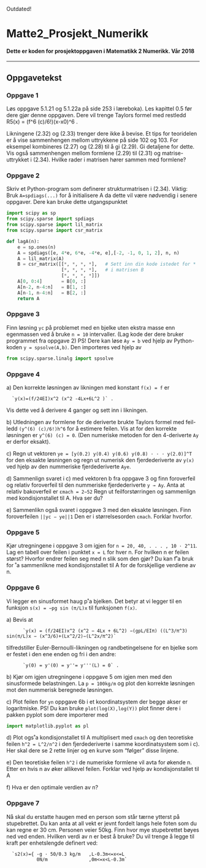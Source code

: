 Outdated!
# Matte2_Prosjekt_Numerikk
#### Dette er koden for prosjektoppgaven i Matematikk 2 Numerikk. Vår 2018
-----

## Oppgavetekst
### Oppgave 1
Løs oppgave 5.1.21 og 5.1.22a på side 253 i læreboka). Les kapittel 0.5 før dere
gjør denne oppgaven. Dere vil trenge Taylors formel med restledd R5(x) = (f^6 (c)/6!)(x-x0)^6 .

Likningene (2.32) og (2.33) trenger dere ikke å bevise. Et tips for teoridelen er å vise sammenhengen
mellom uttrykkene på side 102 og 103. For eksempel kombineres (2.27) og (2.28)
til å gi (2.29). Gi detaljene for dette. Vis også sammenhengen mellom formlene (2.29) til (2.31)
og matrise-uttrykket i (2.34). Hvilke rader i matrisen hører sammen med formlene?

### Oppgave 2
Skriv et Python-program som definerer strukturmatrisen i (2.34). Viktig: Bruk
`A=spdiags(...)` for å initialisere A da dette vil være nødvendig i senere oppgaver. Dere kan
bruke dette utgangspunktet
```Python
import scipy as sp
from scipy.sparse import spdiags
from scipy.sparse import lil_matrix
from scipy.sparse import csr_matrix

def lagA(n):
	e = sp.ones(n)
	A = spdiags([e, 4*e, 6*e, -4*e, e],[-2, -1, 0, 1, 2], n, n)
	A = lil_matrix(A)
	B = csr_matrix([[*, *, *, *],	# Sett inn din kode istedet for *
					[*, *, *, *],	# i matrisen B
					[*, *, *, *]])	
	A[0, 0:4]		= B[0, :]
	A[n-2, n-4:n]	= B[1, :]
	A[n-1, n-4:n]	= B[2, :]
	return A
```

### Oppgave 3
Finn løsning `yc` på problemet med en bjelke uten ekstra masse enn egenmassen ved å bruke
`n = 10` intervaller. (Lag kode der dere bruker programmet fra oppgave 2)
PS! Dere kan løse `Ay = b` ved hjelp av Python-koden `y = spsolve(A,b)`. Den importeres ved
hjelp av
```Python
from scipy.sparse.linalg import spsolve
```

### Oppgave 4
a)  Den korrekte løsningen av likningen med konstant `f(x) = f` er

      `y(x)=(f/24EI)x^2 (x^2 -4Lx+6L^2 )` .
      
  Vis dette ved å derivere 4 ganger og sett inn i likningen.
    
b)  Utledningen av formlene for de deriverte brukte Taylors formel med feil-ledd `(y^(6) (c)/6!)h^6` for å
    estimere feilen. Vis at for den korrekte løsningen er `y^(6) (c) = 0`. (Den numeriske metoden
    for den 4-deriverte `Ay` er derfor eksakt).
    
c)  Regn ut vektoren `ye = [y(0.2) y(0.4) y(0.6) y(0.8) · · · y(2.0)]^T` for den eksakte
    løsningen og regn ut numerisk den fjerdederiverte av `y(x)` ved hjelp av den nummeriske
    fjerdederiverte `Aye`.
    
d)  Sammenlign svaret i c) med vektoren b fra oppgave 3 og finn foroverfeil og relativ foroverfeil
    til den nummeriske fjerdederiverte `y → Ay`. Anta at relativ bakoverfeil er `εmach = 2−52`
    Regn ut feilforstørringen og sammenlign med kondisjonstallet til A. Hva ser du?
    
e)  Sammenlikn også svaret i oppgave 3 med den eksakte løsningen. Finn foroverfeilen `||yc − ye||1`
    Den er i størrelsesorden `εmach`. Forklar hvorfor.

### Oppgave 5
Kjør utregningene i oppgave 3 om igjen for `n = 20, 40, . . . , 10 · 2^11`. Lag en tabell
over feilen i punktet `x = L` for hver n. For hvilken n er feilen størst? Hvorfor endrer feilen seg
med n slik som den gjør? Du kan f˚a bruk for ˚a sammenlikne med kondisjonstallet til A for de
forskjellige verdiene av n.

### Oppgave 6
Vi legger en sinusformet haug p˚a bjelken. Det betyr at vi legger til en funksjon
`s(x) = −pg sin (π/L)x` til funksjonen `f(x)`.

a)  Bevis at
  
          `y(x) = (f/24EI)x^2 (x^2 − 4Lx + 6L^2) −(gpL/EIπ) ((L^3/π^3) sin(π/L)x − (x^3/6)+(Lx^2/2)−(L^2x/π^2)`
          
tilfredstiller Euler-Bernoulli-likningen og randbetingelsene for en bjelke som er festet i
den ene enden og fri i den andre:

          `y(0) = y'(0) = y''= y'''(L) = 0` .

b)  Kjør om igjen utregningene i oppgave 5 om igjen men med den sinusformede belastningen.
La `p = 100kg/m` og plot den korrekte løsningen mot den nummerisk beregnede løsningen.

c)  Plot feilen for `yn` oppgave 6b i et koordinatsystem der begge akser er logaritmiske.
PS! Du kan bruke `plot(log(X),log(Y))` plot finner dere i pakken pyplot som dere importerer
med
```Python
import matplotlib.pyplot as pl
```
d)  Plot ogs˚a kondisjonstallet til A multiplisert med `εmach` og den teoretiske feilen `h^2 = L^2/n^2`
i den fjerdederiverte i samme koordinatsystem som i c). Her skal dere se 2 rette linjer og
en kurve som “følger” disse linjene.

e)  Den teoretiske feilen `h^2` i de numeriske formlene vil avta for økende n. Etter en hvis n av
øker allikevel feilen. Forklar ved hjelp av kondisjonstallet til A

f) Hva er den optimale verdien av n?

### Oppgave 7
Nå skal du erstatte haugen med en person som står tærne ytterst på stupebrettet.
Du kan anta at all vekt er jevnt fordelt langs hele foten som du kan regne er 30 cm. Personen
veier 50kg. Finn hvor mye stupebrettet bøyes ned ved enden. Hvilken verdi av n er best å
bruke? Du vil trenge å legge til kraft per enhetslengde definert ved:

      `s2(x)={ -g · 50/0.3 kg/m   ,L-0.3m<=x<=L
               0N/m               ,0m<=x<L-0.3m`
